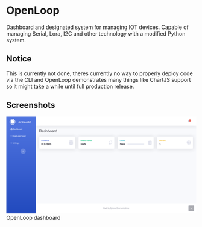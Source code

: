 # OpenLoop
Dashboard and designated system for managing IOT devices. Capable of managing Serial, Lora, I2C and other technology with a modified Python system.
## Notice
This is currently not done, theres currently no way to properly deploy code via the CLI and OpenLoop demonstrates many things like ChartJS support so it might take a while until full production release.
## Screenshots
![Dashboard](/screenshots/dashboard.png)
OpenLoop dashboard
